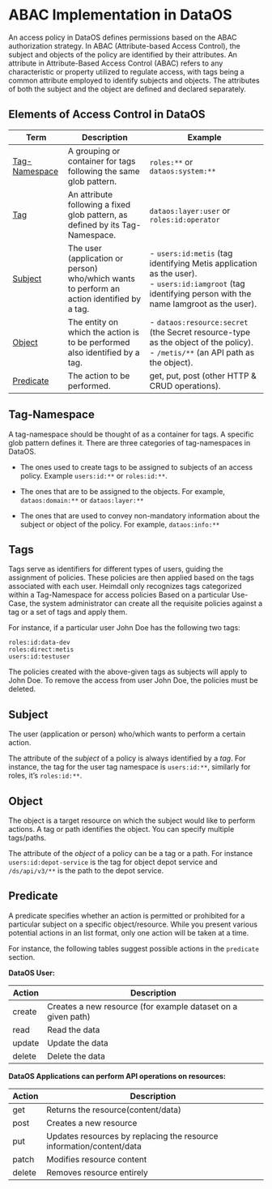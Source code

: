 # ABAC Implementation in DataOS

An access policy in DataOS defines permissions based on the ABAC authorization strategy. In ABAC (Attribute-based Access Control), the subject and objects of the policy are identified by their attributes. An attribute in Attribute-Based Access Control (ABAC) refers to any characteristic or property utilized to regulate access, with tags being a common attribute employed to identify subjects and objects. The attributes of both the subject and the object are defined and declared separately. 

## **Elements of Access Control in DataOS**

<center>

| Term           | Description                                                          | Example                                                                               |
|----------------|----------------------------------------------------------------------|---------------------------------------------------------------------------------------|
| [Tag-Namespace](/interfaces/bifrost/abac_implementation_in_dataos/#tag-namespace)  | A grouping or container for tags following the same glob pattern.     | `roles:**` or <br> `dataos:system:**`                                                     |
| [Tag](/interfaces/bifrost/abac_implementation_in_dataos/#tags)           | An attribute following a fixed glob pattern, as defined by its Tag-Namespace. | `dataos:layer:user` or <br> `roles:id:operator`                                             |
| [Subject](/interfaces/bifrost/abac_implementation_in_dataos/#subject)         | The user (application or person) who/which wants to perform an action identified by a tag. | - `users:id:metis` (tag identifying Metis application as the user). <br> - `users:id:iamgroot` (tag identifying person with the name Iamgroot as the user). |
| [Object](/interfaces/bifrost/abac_implementation_in_dataos/#object)          | The entity on which the action is to be performed also identified by a tag.               | - `dataos:resource:secret` (the Secret resource-type as the object of the policy). <br> - `/metis/**` (an API path as the object). |
| [Predicate](/interfaces/bifrost/abac_implementation_in_dataos/#predicate)    | The action to be performed.                                         | get, put, post (other HTTP & CRUD operations). |

</center>

## Tag-Namespace

A tag-namespace should be thought of as a container for tags. A specific glob pattern defines it. There are three categories of tag-namespaces in DataOS. 

- The ones used to create tags to be assigned to subjects of an access policy. Example `users:id:**` or `roles:id:**`.

- The ones that are to be assigned to the objects. For example, `dataos:domain:**` or 
 `dataos:layer:**`

- The ones that are used to convey non-mandatory information about the subject or object of the policy. For example, `dataos:info:**`

## Tags

Tags serve as identifiers for different types of users, guiding the assignment of policies. These policies are then applied based on the tags associated with each user. Heimdall only recognizes tags categorized within a Tag-Namespace for access policies Based on a particular Use-Case, the system administrator can create all the requisite policies against a tag or a set of tags and apply them. 

For instance, if a particular user John Doe has the following two tags:

`roles:id:data-dev` <br> `roles:direct:metis` <br>  `users:id:testuser`

The policies created with the above-given tags as subjects will apply to John Doe. To remove the access from user John Doe, the policies must be deleted.

## Subject

The user (application or person) who/which wants to perform a certain action.

The attribute of the *subject* of a policy is always identified by a *tag*. For instance, the tag for the user tag namespace is `users:id:**`, similarly for  roles, it’s `roles:id:**`.

## Object

The object is a target resource on which the subject would like to perform actions. A tag or path identifies the object. You can specify multiple tags/paths.

The attribute of the *object* of a policy can be a tag or a path. For instance `users:id:depot-service` is the tag for object depot service  and `/ds/api/v3/**` is the path to the depot service.

## Predicate

A predicate specifies whether an action is permitted or prohibited for a particular subject on a specific object/resource. While you present various potential actions in an list format, only one action will be taken at a time.

For instance, the following tables suggest possible actions in the `predicate` section.

**DataOS User:**

<center>

| Action | Description |
| --- | --- |
| create | Creates a new resource (for example dataset on a given path) |
| read | Read the data  |
| update | Update the data |
| delete | Delete the data  |

</center>

**DataOS Applications can perform API operations on resources:**

<center>

| Action | Description |
| --- | --- |
| get | Returns the resource(content/data) |
| post | Creates a new resource |
| put | Updates resources by replacing the resource information/content/data |
| patch | Modifies resource content |
| delete | Removes resource entirely |

</center>

